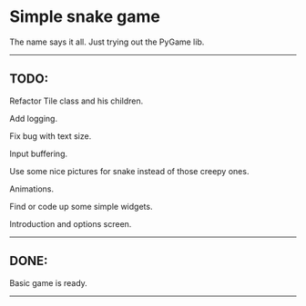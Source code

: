 Simple snake game
================

The name says it all.
Just trying out the PyGame lib.

____

## TODO:

Refactor Tile class and his children.

Add logging.

Fix bug with text size.

Input buffering.

Use some nice pictures for snake instead of those creepy ones.

Animations.

Find or code up some simple widgets.

Introduction and options screen.

____

## DONE:

Basic game is ready.

____